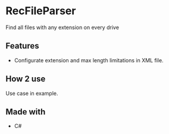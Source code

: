 ﻿# RecFileParser
 Find all files with any extension on every drive

## Features
 * Configurate extension and max length limitations in XML file.
 
## How 2 use
 Use case in example.
 
## Made with
 * С#
